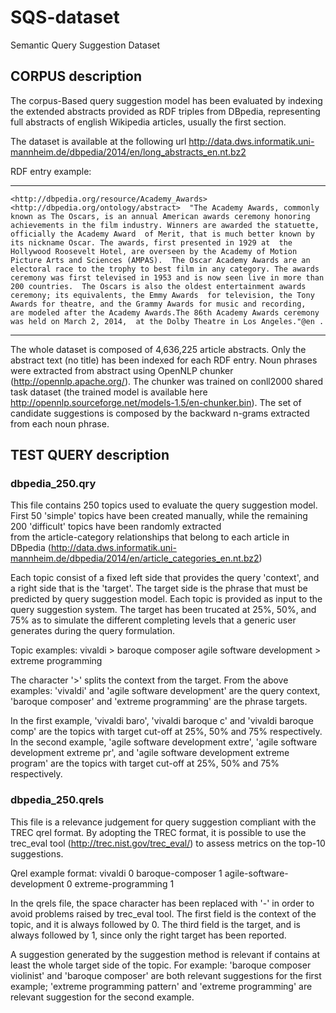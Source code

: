 # SQS-dataset
Semantic Query Suggestion Dataset


## CORPUS description 
The corpus-Based query suggestion model has been evaluated by indexing
the extended abstracts provided as RDF triples from DBpedia, 
representing full abstracts of english Wikipedia articles, usually the first section.

The dataset is available at the following url
http://data.dws.informatik.uni-mannheim.de/dbpedia/2014/en/long_abstracts_en.nt.bz2

RDF entry example:
- - -
`<http://dbpedia.org/resource/Academy_Awards> 
<http://dbpedia.org/ontology/abstract> 
"The Academy Awards, commonly known as The Oscars, is an annual American awards ceremony honoring 
achievements in the film industry. Winners are awarded the statuette, officially the Academy Award 
of Merit, that is much better known by its nickname Oscar. The awards, first presented in 1929 at 
the Hollywood Roosevelt Hotel, are overseen by the Academy of Motion Picture Arts and Sciences (AMPAS). 
The Oscar Academy Awards are an electoral race to the trophy to best film in any category.
The awards ceremony was first televised in 1953 and is now seen live in more than 200 countries. 
The Oscars is also the oldest entertainment awards ceremony; its equivalents, the Emmy Awards 
for television, the Tony Awards for theatre, and the Grammy Awards for music and recording, 
are modeled after the Academy Awards.The 86th Academy Awards ceremony was held on March 2, 2014, 
at the Dolby Theatre in Los Angeles."@en .`
- - -
The whole dataset is composed of 4,636,225 article abstracts.
Only the abstract text (no title) has been indexed for each RDF entry.
Noun phrases were extracted from abstract using OpenNLP chunker (http://opennlp.apache.org/).
The chunker was trained on conll2000 shared task dataset (the trained model is available here http://opennlp.sourceforge.net/models-1.5/en-chunker.bin). 
The set of candidate suggestions is composed by the backward n-grams extracted from each noun phrase.



## TEST QUERY description
### dbpedia_250.qry
This file contains 250 topics used to evaluate the query suggestion model.
First 50 'simple' topics have been created manually, while the remaining 200 'difficult' topics have been randomly extracted  
from the article-category relationships that belong to each article in DBpedia 
(http://data.dws.informatik.uni-mannheim.de/dbpedia/2014/en/article_categories_en.nt.bz2)

Each topic consist of a fixed left side that provides the query 'context', and a right side that is the 'target'.
The target side is the phrase that must be predicted by query suggestion model.
Each topic is provided as input to the query suggestion system.
The target has been trucated at 25%, 50%, and 75% as to simulate the different completing levels that a generic user generates during
the query formulation.

Topic examples:
vivaldi > baroque composer
agile software development > extreme programming

The character '>' splits the context from the target.
From the above examples: 
'vivaldi' and 'agile software development' are the query context, 
'baroque composer' and 'extreme programming' are the phrase targets.

In the first example, 'vivaldi baro', 'vivaldi baroque c' and 'vivaldi baroque comp' are the topics with target cut-off at 25%, 50% and 75% respectively. 
In the second example, 'agile software development extre', 'agile software development extreme pr', and 'agile software development extreme program' are the topics with target cut-off at 25%, 50% and 75% respectively. 

### dbpedia_250.qrels
This file is a relevance judgement for query suggestion compliant with the TREC qrel format.
By adopting the TREC format, it is possible to use the trec_eval tool (http://trec.nist.gov/trec_eval/) to assess metrics on the top-10 suggestions.

Qrel example format:
vivaldi 0 baroque-composer 1
agile-software-development 0 extreme-programming 1

In the qrels file, the space character has been replaced with '-' in order to avoid problems raised by trec_eval tool.
The first field is the context of the topic, and it is always followed by 0. The third field is the target, and is always followed by 1, since only the 
right target has been reported.

A suggestion generated by the suggestion method is relevant if contains at least the whole target side of the topic.
For example:
'baroque composer violinist' and 'baroque composer' are both relevant suggestions for the first example;
'extreme programming pattern' and 'extreme programming' are relevant suggestion for the second example.



